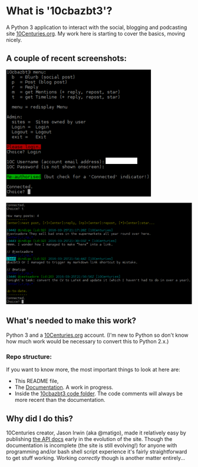 # What is '10cbazbt3'?
A Python 3 application to interact with the social, blogging and podcasting site [10Centuries.org](http://10centuries.org).  My work here is starting to cover the basics, moving nicely.

## A couple of recent screenshots:
[![screenshot](/images/10cbazbt3_login_success.PNG)](/images/10cbazbt3_login_success.PNG)

[![screenshot](/images/10cbazbt3_timeline.PNG)](/images/10cbazbt3_timeline.PNG)

## What's needed to make this work?
Python 3 and a [10Centuries.org](http://10centuries.org) account.  (I'm new to Python so don't know how much work would be necessary to convert this to Python 2.x.)

### Repo structure:
If you want to know more, the most important things to look at here are:

* This README file,
* The [Documentation](/docs/00-index.md).  A work in progress.
* Inside the [10cbazbt3 code folder](/10cbazbt3/).  The code comments will always be more recent than the documentation.

## Why did I do this?
10Centuries creator, Jason Irwin (aka @matigo), made it relatively easy by publishing [the API docs](https://docs.10centuries.org/) early in the evolution of the site.  Though the documentation is incomplete (the site is still evolving!) for anyone with programming and/or bash shell script experience it's fairly straightforward to get stuff working.  Working *correctly* though is another matter entirely...
